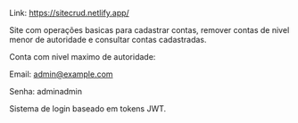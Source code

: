 Link: https://sitecrud.netlify.app/

Site com operações basicas para cadastrar contas, remover contas de nivel menor de autoridade e consultar contas cadastradas.

Conta com nivel maximo de autoridade:

Email: admin@example.com

Senha: adminadmin

Sistema de login baseado em tokens JWT.
